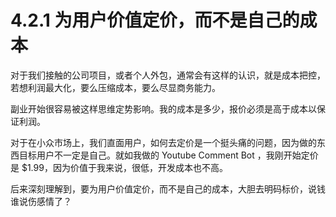 # 4.2.1 为用户价值定价，而不是自己的成本

对于我们接触的公司项目，或者个人外包，通常会有这样的认识，就是成本把控，若想利润最大化，要么压缩成本，要么尽显商务能力。

副业开始很容易被这样思维定势影响。我的成本是多少，报价必须是高于成本以保证利润。

对于在小众市场上，我们直面用户，如何去定价是一个挺头痛的问题，因为做的东西目标用户不一定是自己。就如我做的 Youtube Comment Bot ，我刚开始定价是 $1.99，因为价值于我来说，很低，开发成本也不高。

后来深刻理解到，要为用户价值定价，而不是自己的成本，大胆去明码标价，说钱谁说伤感情了？